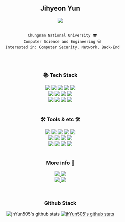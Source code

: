 <div align="center">
<h2 align="center"> Jihyeon Yun </h2>
<p align="center">
  
<a href="https://hits.seeyoufarm.com"><img src="https://hits.seeyoufarm.com/api/count/incr/badge.svg?url=https%3A%2F%2Fgithub.com%2FjhYun505%2Fhit-counter&count_bg=%2382A5FF&title_bg=%23555555&icon=&icon_color=%23E7E7E7&title=hits&edge_flat=true"/></a>  
  <br>
  
```
  Chungnam National University 🎓
  Computer Science and Engineering 💻
  Interested in: Computer Security, Network, Back-End
```

</p>
<br>
<br>

<h3 align="center">
📚 Tech Stack
</h3>
<p align="center">
<img src="https://img.shields.io/badge/java-007396?style=flat-square&logo=java&logoColor=white">
<img src="https://img.shields.io/badge/python-3776AB?style=flat-square&logo=python&logoColor=white">
<img src="https://img.shields.io/badge/C-A8B9CC?style=flat-square&logo=C&logoColor=white">
<img src="https://img.shields.io/badge/c%2B%2B-00599C?style=flat-square&logo=c%2B%2B&logoColor=white">
<img src="https://img.shields.io/badge/PHP-777BB4?style=flat-square&logo=PHP&logoColor=white">

<br>

<img src="https://img.shields.io/badge/html5-E34F26?style=flat-square&logo=html5&logoColor=white">
<img src="https://img.shields.io/badge/OracleDB-F80000?style=flat-square&logo=Oracle&logoColor=white">
<img src="https://img.shields.io/badge/MySQL-4479A1?style=flat-square&logo=MySQL&logoColor=white">
<img src="https://img.shields.io/badge/React-61DAFB?style=flat-square&logo=React&logoColor=white">

<br>
<img src="https://img.shields.io/badge/Windows-0078D6?style=flat-square&logo=Windows&logoColor=white">
<img src="https://img.shields.io/badge/macOS-000000?style=flat-square&logo=apple&logoColor=white">
<img src="https://img.shields.io/badge/Ubuntu-E95420?style=flat-square&logo=Ubuntu&logoColor=white">
<img src="https://img.shields.io/badge/Kali%20Linux-557C94?style=flat-square&logo=Kali%20Linux&logoColor=white">


<br>
<br>

<h3>🛠️ Tools & etc 🛠️</h3>
<img src="https://img.shields.io/badge/IntelliJ-000000?style=flat-square&logo=IntelliJ%20IDEA&logoColor=white">
<img src="https://img.shields.io/badge/Eclipse-2C2255?style=flat-square&logo=Eclipse%20IDE&logoColor=white">
<img src="https://img.shields.io/badge/Vim-019733?style=flat-square&logo=Vim&logoColor=white">
<img src="https://img.shields.io/badge/PyCharm-000000?style=flat-square&logo=PyCharm&logoColor=white">
<img src="https://img.shields.io/badge/Xcode-147EFB?style=flat-square&logo=Xcode&logoColor=white">

<br>
<img src="https://img.shields.io/badge/Jupyter%20Notebook-F37626?style=flat-square&logo=Jupyter&logoColor=white">
<img src="https://img.shields.io/badge/Colab-F9AB00?style=flat-square&logo=Google%20Colab&logoColor=white">
<img src="https://img.shields.io/badge/PyTorch-EE4C2C?style=flat-square&logo=PyTorch&logoColor=white">
<img src="https://img.shields.io/badge/Anaconda-44A833?style=flat-square&logo=Anaconda&logoColor=white">
<br>
<img src="https://img.shields.io/badge/Arduino-00979D?style=flat-square&logo=Arduino&logoColor=white">
<img src="https://img.shields.io/badge/Raspberry%20Pi-A22846?style=flat-square&logo=Raspberry%20Pi&logoColor=white">
<img src="https://img.shields.io/badge/Burp%20Suite-FD5300?style=flat-square&logo=Burp%20Suite&logoColor=white">
<img src="https://img.shields.io/badge/WireShark-1679A7?style=flat-square&logo=WireShark&logoColor=white">
<br><br>


</p>

<h3 align="center">More info 🚀</h3>
<p align="center">
  <a href="https://velog.io/@yun505">
    <img src="https://img.shields.io/badge/Tech%20Blog-20C997?style=for-the-badge&logo=Velog&logoColor=white"/>
  </a>
  <a href="https://remark-i.tistory.com">
    <img src="https://img.shields.io/badge/Tistory-000000?style=for-the-badge&logo=Tistory&logoColor=white"/>
  </a>
  <br>
  <a href="https://www.linkedin.com/in/jihyeon-yun-06524b246"/>
    <img src="https://img.shields.io/badge/LinkedIn-0A66C2?style=for-the-badge&logo=LinkedIn&logoColor=white"/>
  </a>
 <a href="mailto:jihyeon.yun505@gmail.com">
  <img src="https://img.shields.io/badge/Gmail-EA4335?style=for-the-badge&logo=Gmail&logoColor=white"/>
  </a>
  
</p>
<br>


<h3 align="center">
Github Stack
</h3>

![jhYun505's github stats](https://github-readme-stats.vercel.app/api?username=jhYun505&show_icons=true&theme=github_dark)
 [![jhYun505's github stats](https://github-readme-stats.vercel.app/api/top-langs/?username=jhYun505&show_icons=true&hide_border=true&title_color=004386&icon_color=004386&layout=compact&theme=github_dark)](https://github.com/jhYun505)
